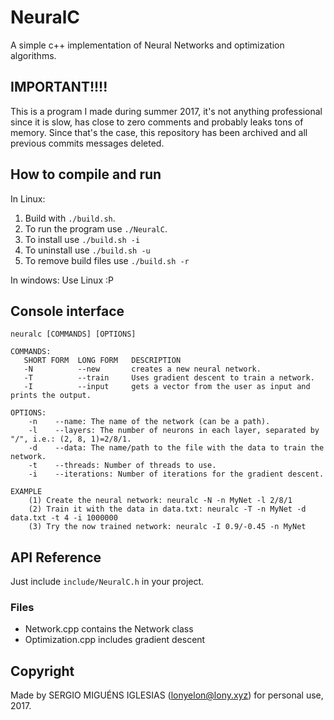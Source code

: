 # NeuralC

A simple c++ implementation of Neural Networks and optimization algorithms.

## IMPORTANT!!!!

This is a program I made during summer 2017,
it's not anything professional since it is slow,
has close to zero comments and probably leaks tons of memory.
Since that's the case,
this repository has been archived and all previous commits messages deleted.

## How to compile and run

In Linux:

1. Build with `./build.sh`.
2. To run the program use `./NeuralC`.
3. To install use `./build.sh -i`
3. To uninstall use `./build.sh -u`
3. To remove build files use `./build.sh -r`
   
In windows: Use Linux :P

## Console interface

```
neuralc [COMMANDS] [OPTIONS]

COMMANDS:
   SHORT FORM  LONG FORM   DESCRIPTION  
   -N          --new       creates a new neural network.
   -T          --train     Uses gradient descent to train a network.
   -I          --input     gets a vector from the user as input and prints the output.

OPTIONS:
    -n    --name: The name of the network (can be a path).
    -l    --layers: The number of neurons in each layer, separated by "/", i.e.: (2, 8, 1)=2/8/1.
    -d    --data: The name/path to the file with the data to train the network.
    -t    --threads: Number of threads to use.
    -i    --iterations: Number of iterations for the gradient descent.

EXAMPLE
    (1) Create the neural network: neuralc -N -n MyNet -l 2/8/1
    (2) Train it with the data in data.txt: neuralc -T -n MyNet -d data.txt -t 4 -i 1000000
    (3) Try the now trained network: neuralc -I 0.9/-0.45 -n MyNet
```

## API Reference

Just include `include/NeuralC.h` in your project.

### Files

* Network.cpp contains the Network class
* Optimization.cpp includes gradient descent

## Copyright

Made by SERGIO MIGUÉNS IGLESIAS (lonyelon@lony.xyz) for personal use, 2017.
